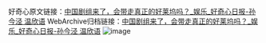 好奇心原文链接：[中国剧组来了，会带走真正的好莱坞吗？_娱乐_好奇心日报-孙今泾 温欣语](https://www.qdaily.com/articles/11542.html)
WebArchive归档链接：[中国剧组来了，会带走真正的好莱坞吗？_娱乐_好奇心日报-孙今泾 温欣语](http://web.archive.org/web/20180531163040/http://www.qdaily.com:80/articles/11542.html)
![image](http://ww3.sinaimg.cn/large/007d5XDply1g3wabvsxt2j30u046yhdt)